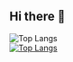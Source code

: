 ## Hi there 👋

<!--
**bagasdouzun/bagasdouzun** is a ✨ _special_ ✨ repository because its `README.md` (this file) appears on your GitHub profile.

Here are some ideas to get you started:

- 🔭 I’m currently working on ...
- 🌱 I’m currently learning ...
- 👯 I’m looking to collaborate on ...
- 🤔 I’m looking for help with ...
- 💬 Ask me about ...
- 📫 How to reach me: ...
- 😄 Pronouns: ...
- ⚡ Fun fact: ...
-->

![Top Langs](https://github-readme-stats.vercel.app/api/top-langs/?username=bagasdouzun&layout=compact)<br>
[![Top Langs](https://github-readme-stats.vercel.app/api/top-langs/?username=anuraghazra&layout=pie)](https://github.com/bagasdouzun/github-readme-stats)
